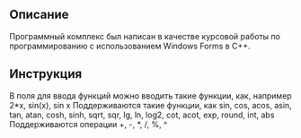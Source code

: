 ## Описание
Программный комплекс был написан в качестве курсовой работы по программированию с использованием Windows Forms в C++.

## Инструкция

В поля для ввода функций можно вводить такие функции, как, например 2*x, sin(x), sin x
Поддерживаются такие функции, как sin, cos, acos, asin, tan, atan, cosh, sinh, sqrt, sqr, lg, ln,
log2, cot, acot, exp, round, int, abs
Поддерживаются операции +, -, *, /, %, ^
